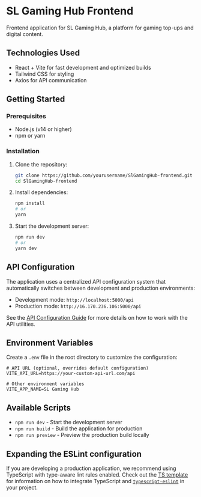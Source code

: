 # SL Gaming Hub Frontend

Frontend application for SL Gaming Hub, a platform for gaming top-ups and digital content.

## Technologies Used

- React + Vite for fast development and optimized builds
- Tailwind CSS for styling
- Axios for API communication

## Getting Started

### Prerequisites

- Node.js (v14 or higher)
- npm or yarn

### Installation

1. Clone the repository:
   ```bash
   git clone https://github.com/yourusername/SlGamingHub-frontend.git
   cd SlGamingHub-frontend
   ```

2. Install dependencies:
   ```bash
   npm install
   # or
   yarn
   ```

3. Start the development server:
   ```bash
   npm run dev
   # or
   yarn dev
   ```

## API Configuration

The application uses a centralized API configuration system that automatically switches between development and production environments:

- Development mode: `http://localhost:5000/api`
- Production mode: `http://16.170.236.106:5000/api`

See the [API Configuration Guide](./docs/api-configuration.md) for more details on how to work with the API utilities.

## Environment Variables

Create a `.env` file in the root directory to customize the configuration:

```
# API URL (optional, overrides default configuration)
VITE_API_URL=https://your-custom-api-url.com/api

# Other environment variables
VITE_APP_NAME=SL Gaming Hub
```

## Available Scripts

- `npm run dev` - Start the development server
- `npm run build` - Build the application for production
- `npm run preview` - Preview the production build locally

## Expanding the ESLint configuration

If you are developing a production application, we recommend using TypeScript with type-aware lint rules enabled. Check out the [TS template](https://github.com/vitejs/vite/tree/main/packages/create-vite/template-react-ts) for information on how to integrate TypeScript and [`typescript-eslint`](https://typescript-eslint.io) in your project.
